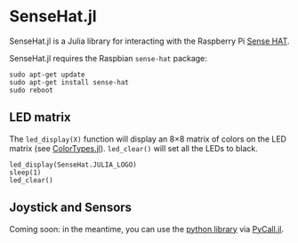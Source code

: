 # SenseHat.jl

SenseHat.jl is a Julia library for interacting with the Raspberry Pi [Sense HAT](https://www.raspberrypi.org/products/sense-hat/).

SenseHat.jl requires the Raspbian `sense-hat` package:

    sudo apt-get update
    sudo apt-get install sense-hat
    sudo reboot

## LED matrix

The `led_display(X)` function will display an 8&times;8 matrix of colors on the LED matrix (see [ColorTypes.jl](https://github.com/JuliaGraphics/ColorTypes.jl)). `led_clear()` will set all the LEDs to black.

    led_display(SenseHat.JULIA_LOGO)
    sleep(1)
    led_clear()


## Joystick and Sensors

Coming soon: in the meantime, you can use the [python library](https://pythonhosted.org/sense-hat/) via [PyCall.jl](https://github.com/JuliaPy/PyCall.jl).
